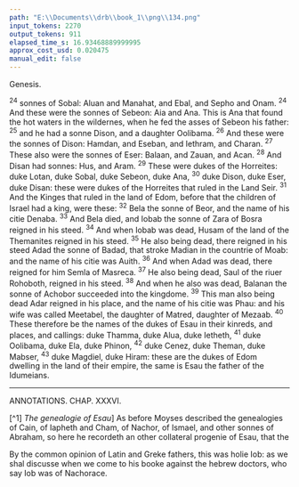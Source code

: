 ```yaml
---
path: "E:\\Documents\\drb\\book_1\\png\\134.png"
input_tokens: 2270
output_tokens: 911
elapsed_time_s: 16.93468889999995
approx_cost_usd: 0.020475
manual_edit: false
---
```

Genesis.

<sup>24</sup> sonnes of Sobal: Aluan and Manahat, and Ebal, and Sepho and Onam. <sup>24</sup> And these were the sonnes of Sebeon: Aia and Ana. This is Ana that found the hot waters in the wildernes, when he fed the asses of Sebeon his father: <sup>25</sup> and he had a sonne Dison, and a daughter Oolibama. <sup>26</sup> And these were the sonnes of Dison: Hamdan, and Eseban, and Iethram, and Charan. <sup>27</sup> These also were the sonnes of Eser: Balaan, and Zauan, and Acan. <sup>28</sup> And Disan had sonnes: Hus, and Aram. <sup>29</sup> These were dukes of the Horreites: duke Lotan, duke Sobal, duke Sebeon, duke Ana, <sup>30</sup> duke Dison, duke Eser, duke Disan: these were dukes of the Horreites that ruled in the Land Seir. <sup>31</sup> And the Kinges that ruled in the land of Edom, before that the children of Israel had a king, were these: <sup>32</sup> Bela the sonne of Beor, and the name of his citie Denaba. <sup>33</sup> And Bela died, and Iobab the sonne of Zara of Bosra reigned in his steed. <sup>34</sup> And when Iobab was dead, Husam of the land of the Themanites reigned in his steed. <sup>35</sup> He also being dead, there reigned in his steed Adad the sonne of Badad, that stroke Madian in the countrie of Moab: and the name of his citie was Auith. <sup>36</sup> And when Adad was dead, there reigned for him Semla of Masreca. <sup>37</sup> He also being dead, Saul of the riuer Rohoboth, reigned in his steed. <sup>38</sup> And when he also was dead, Balanan the sonne of Achobor succeeded into the kingdome. <sup>39</sup> This man also being dead Adar reigned in his place, and the name of his citie was Phau: and his wife was called Meetabel, the daughter of Matred, daughter of Mezaab. <sup>40</sup> These therefore be the names of the dukes of Esau in their kinreds, and places, and callings: duke Thamma, duke Alua, duke Ietheth, <sup>41</sup> duke Oolibama, duke Ela, duke Phinon, <sup>42</sup> duke Cenez, duke Theman, duke Mabser, <sup>43</sup> duke Magdiel, duke Hiram: these are the dukes of Edom dwelling in the land of their empire, the same is Esau the father of the Idumeians.

<hr>

ANNOTATIONS.
CHAP. XXXVI.

[^1] *The genealogie of Esau*] As before Moyses described the genealogies of Cain, of Iapheth and Cham, of Nachor, of Ismael, and other sonnes of Abraham, so here he recordeth an other collateral progenie of Esau, that the

<aside>By the common opinion of Latin and Greke fathers, this was holie Iob: as we shal discusse when we come to his booke against the hebrew doctors, who say Iob was of Nachorace.</aside>